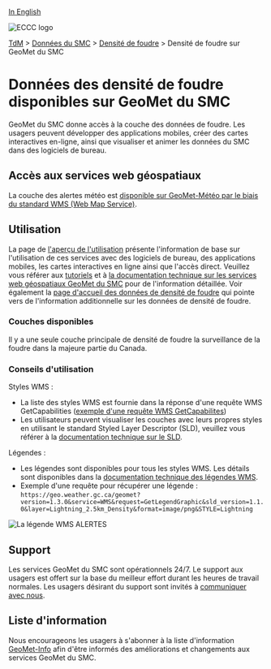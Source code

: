 [In English](readme_lightning-geomet_en.md)

![ECCC logo](../../img_eccc-logo.png)

[TdM](../../readme_fr.md) > [Données du SMC](../readme_fr.md) > [Densité de foudre](readme_lightning_fr.md) > Densité de foudre sur GeoMet du SMC

# Données des densité de foudre disponibles sur GeoMet du SMC

GeoMet du SMC donne accès à la couche des données de foudre. Les usagers peuvent développer des applications mobiles, créer des cartes interactives en-ligne, ainsi que visualiser et animer les données du SMC dans des logiciels de bureau.

## Accès aux services web géospatiaux

La couche des alertes météo est [disponible sur GeoMet-Météo par le biais du standard WMS (Web Map Service)](../../msc-geomet/wms_fr.md).

## Utilisation

La page de [l'aperçu de l'utilisation](../../usage/readme_fr.md) présente l'information de base sur l'utilisation de ces services avec des logiciels de bureau, des applications mobiles, les cartes interactives en ligne ainsi que l'accès direct. Veuillez vous référer aux [tutoriels](../../usage/tutorials_fr.md) et à [la documentation technique sur les services web géospatiaux GeoMet du SMC](../../msc-geomet/readme_fr.md#standards-disponibles) pour de l'information détaillée. Voir également la [page d'accueil des données de densité de foudre](readme_lightning_fr.md) qui pointe vers de l'information additionnelle sur les données de densité de foudre.

### Couches disponibles

Il y a une seule couche principale de densité de foudre la surveillance de la foudre dans la majeure partie du Canada.

### Conseils d'utilisation

Styles WMS :

* La liste des styles WMS est fournie dans la réponse d'une requête WMS GetCapabilities ([exemple d'une requête WMS GetCapabilites](https://geo.weather.gc.ca/geomet?service=WMS&version=1.3.0&lang=fr&request=GetCapabilities&layer=Lightning_2.5km_Density))
* Les utilisateurs peuvent visualiser les couches avec leurs propres styles en utilisant le standard Styled Layer Descriptor (SLD), veuillez vous référer à la [documentation technique sur le SLD](../../../msc-geomet/wms_fr#specification-des-styles).

Légendes :

* Les légendes sont disponibles pour tous les styles WMS. Les détails sont disponibles dans la [documentation technique des légendes WMS](../../../msc-geomet/wms_fr#wms-getlegendgraphic).
* Exemple d'une requête pour récupérer une légende : `https://geo.weather.gc.ca/geomet?version=1.3.0&service=WMS&request=GetLegendGraphic&sld_version=1.1.0&layer=Lightning_2.5km_Density&format=image/png&STYLE=Lightning`

![La légende WMS ALERTES](https://geo.weather.gc.ca/geomet?version=1.3.0&service=WMS&request=GetLegendGraphic&sld_version=1.1.0&layer=Lightning_2.5km_Density&format=image/png&STYLE=Lightning)

## Support

Les services GeoMet du SMC sont opérationnels 24/7. Le support aux usagers est offert sur la base du meilleur effort durant les heures de travail normales. Les usagers désirant du support sont invités à [communiquer avec nous](https://weather.gc.ca/mainmenu/contact_us_f.html).

## Liste d'information

Nous encourageons les usagers à s'abonner à la liste d'information [GeoMet-Info](https://comm.collab.science.gc.ca/mailman3/postorius/lists/geomet-info/) afin d'être informés des améliorations et changements aux services GeoMet du SMC.


<link rel="stylesheet" href="https://cdn.jsdelivr.net/npm/ol@v7.3.0/ol.css" type="text/css"/>
<script src="https://cdn.polyfill.io/v2/polyfill.min.js?features=requestAnimationFrame,Element.prototype.classList,URL"></script>
<script src="https://cdn.jsdelivr.net/npm/ol@v7.3.0/dist/ol.js"></script>
<script src="https://cdnjs.cloudflare.com/ajax/libs/FileSaver.js/1.3.3/FileSaver.min.js"></script>
